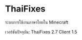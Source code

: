 ﻿ThaiFixes
==============
ระบบการใช้งานภาษาไทยใน Minecraft

เวอร์ชันปัจจุบัน: ThaiFixes 2.7 Client 1.5
